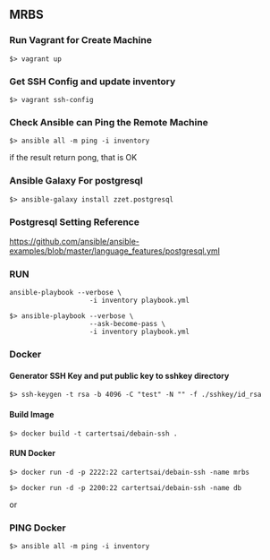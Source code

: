 MRBS
-----------

### Run Vagrant for Create Machine
```
$> vagrant up
```

### Get SSH Config and update inventory
```
$> vagrant ssh-config
```

### Check Ansible can Ping the Remote Machine
```
$> ansible all -m ping -i inventory
```

if the result return pong, that is OK

###  Ansible Galaxy For postgresql
```
$> ansible-galaxy install zzet.postgresql
```

### Postgresql Setting Reference
https://github.com/ansible/ansible-examples/blob/master/language_features/postgresql.yml

### RUN
```
ansible-playbook --verbose \
                    -i inventory playbook.yml
```

```
$> ansible-playbook --verbose \
                    --ask-become-pass \
                    -i inventory playbook.yml
```


### Docker
#### Generator SSH Key and put public key to sshkey directory
```
$> ssh-keygen -t rsa -b 4096 -C "test" -N "" -f ./sshkey/id_rsa
```

#### Build Image
```
$> docker build -t cartertsai/debain-ssh .
```

#### RUN Docker 
```
$> docker run -d -p 2222:22 cartertsai/debain-ssh -name mrbs
```

```
$> docker run -d -p 2200:22 cartertsai/debain-ssh -name db
```

or 


### PING Docker
```
$> ansible all -m ping -i inventory
```